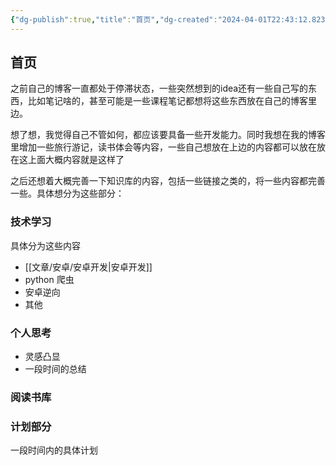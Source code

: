 ```yaml
---
{"dg-publish":true,"title":"首页","dg-created":"2024-04-01T22:43:12.823+08:00","tags":["思考","gardenEntry"],"banner":"http://pic1.win4000.com/wallpaper/1/57a8230133d06.jpg","cssclasses":null,"dg-home":"true","dg-pinned":"true","permalink":"/首页内容/","pinned":"true","dgPassFrontmatter":true,"updated":"2024-04-01T23:56:31.635+08:00"}
---
```


## 首页

之前自己的博客一直都处于停滞状态，一些突然想到的idea还有一些自己写的东西，比如笔记啥的，甚至可能是一些课程笔记都想将这些东西放在自己的博客里边。

想了想，我觉得自己不管如何，都应该要具备一些开发能力。同时我想在我的博客里增加一些旅行游记，读书体会等内容，一些自己想放在上边的内容都可以放在放在这上面大概内容就是这样了


之后还想着大概完善一下知识库的内容，包括一些链接之类的，将一些内容都完善一些。具体想分为这些部分：

### 技术学习 
具体分为这些内容
  - [[文章/安卓/安卓开发\|安卓开发]]
  - python 爬虫
  - 安卓逆向
  - 其他
### 个人思考
- 灵感凸显
- 一段时间的总结
### 阅读书库


### 计划部分
一段时间内的具体计划


